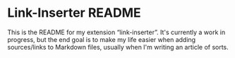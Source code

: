 # Link-Inserter README

This is the README for my extension “link-inserter”. It's currently a work in progress, but the end goal is to make my life easier when adding sources/links to Markdown files, usually when I'm writing an article of sorts.
